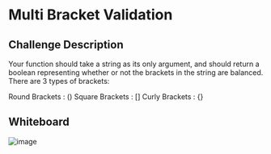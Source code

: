 # Multi Bracket Validation


## Challenge Description
Your function should take a string as its only argument, and should return a boolean representing whether or not the brackets in the string are balanced. There are 3 types of brackets:

Round Brackets : ()
Square Brackets : []
Curly Brackets : {}

## Whiteboard

![image](https://user-images.githubusercontent.com/33704616/117207425-8d883100-adb9-11eb-85be-3224b580307b.png)
